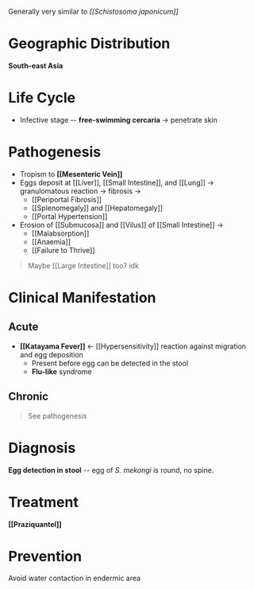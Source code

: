 Generally very similar to *[[Schistosoma japonicum]]*

# Geographic Distribution
**South-east Asia**

# Life Cycle
- Infective stage -- **free-swimming cercaria** -> penetrate skin

# Pathogenesis
- Tropism to **[[Mesenteric Vein]]** 
- Eggs deposit at [[Liver]], [[Small Intestine]], and [[Lung]] -> granulomatous reaction -> fibrosis ->
	- [[Periportal Fibrosis]]
	- [[Splenomegaly]] and [[Hepatomegaly]]
	- [[Portal Hypertension]]
- Erosion of [[Submucosa]] and [[Vilus]] of [[Small Intestine]] ->
	- [[Malabsorption]]
	- [[Anaemia]]
	- [[Failure to Thrive]]
> Maybe [[Large Intestine]] too? idk

# Clinical Manifestation
## Acute
- **[[Katayama Fever]]** <- [[Hypersensitivity]] reaction against migration and egg deposition
	- Present before egg can be detected in the stool
	- **Flu-like** syndrome

## Chronic
> See pathogenesis

# Diagnosis
**Egg detection in stool** -- egg of *S. mekongi* is round, no spine.

# Treatment
**[[Praziquantel]]**

# Prevention
Avoid water contaction in endermic area